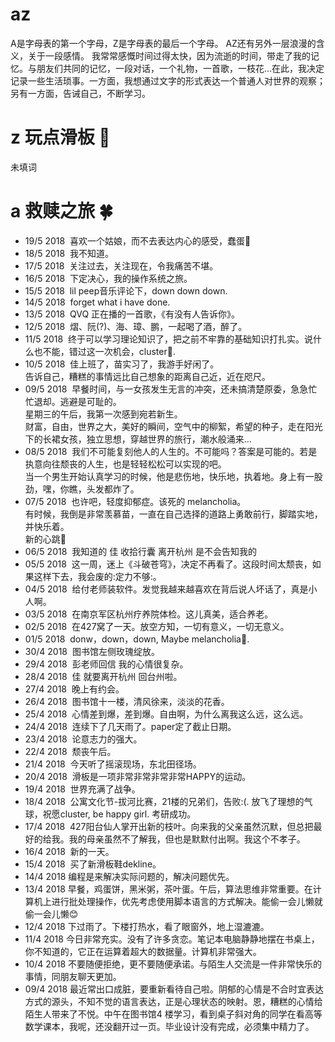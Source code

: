 # az
A是字母表的第一个字母，Z是字母表的最后一个字母。
AZ还有另外一层浪漫的含义，关于一段感情。
我常常感慨时间过得太快，因为流逝的时间，带走了我的记忆。与朋友们共同的记忆，一段对话，一个礼物，一首歌，一枝花...在此，我决定记录一些生活琐事。一方面，我想通过文字的形式表达一个普通人对世界的观察；另有一方面，告诫自己，不断学习。
# z 玩点滑板 :rose:
未填词
# a 救赎之旅 :four_leaf_clover:
* 19/5 2018  喜欢一个姑娘，而不去表达内心的感受，蠢蛋:egg:
* 18/5 2018  我不知道。
* 17/5 2018  关注过去，关注现在，令我痛苦不堪。
* 16/5 2018  下定决心，我的操作系统之旅。
* 15/5 2018  lil peep音乐评论下，down down down.
* 14/5 2018  forget what i have done.
* 13/5 2018  QVQ 正在播的一首歌，《有没有人告诉你》。
* 12/5 2018  熠、阮(?)、海、璋、鹏，一起喝了酒，醉了。
* 11/5 2018  终于可以学习理论知识了，把之前不牢靠的基础知识打扎实。说什么也不能，错过这一次机会，cluster:leaves:.
* 10/5 2018  佳上班了，苗实习了，我游手好闲了。<br> 告诉自己，糟糕的事情远比自己想象的距离自己近，近在咫尺。
* 09/5 2018  早餐时间，与一女孩发生无言的冲突，还未搞清楚原委，急急忙忙退却。逃避是可耻的。<br>星期三的午后，我第一次感到宛若新生。<br>财富，自由，世界之大，美好的瞬间，空气中的柳絮，希望的种子，走在阳光下的长裙女孩，独立思想，穿越世界的旅行，潮水般涌来...
* 08/5 2018  我们不可能复刻他人的人生的。不可能吗？答案是可能的。若是执意向往颓丧的人生，也是轻轻松松可以实现的吧。<br> 当一个男生开始认真学习的时候，他是悲伤地，快乐地，执着地。身上有一股劲，嘿，你瞧，头发都炸了。
* 07/5 2018  也许吧，轻度抑郁症。该死的 melancholia。<br> 有时候，我倒是非常羡慕苗，一直在自己选择的道路上勇敢前行，脚踏实地，并快乐着。<br> 新的心跳:heartbeat:
* 06/5 2018  我知道的 佳 收拾行囊 离开杭州 是不会告知我的
* 05/5 2018  这一周，迷上《斗破苍穹》，决定不再看了。这段时间太颓丧，如果这样下去，我会废的:定力不够:。
* 04/5 2018  给付老师装软件。发觉我越来越喜欢在背后说人坏话了，真是小人啊。
* 03/5 2018  在南京军区杭州疗养院体检。这儿真美，适合养老。
* 02/5 2018  在427窝了一天。放空方知，一切有意义，一切无意义。
* 01/5 2018  donw，down，down, Maybe melancholia:love_letter:.
* 30/4 2018  图书馆左侧玫瑰绽放。
* 29/4 2018  彭老师回信 我的心情很复杂。
* 28/4 2018  佳 就要离开杭州 回台州啦。
* 27/4 2018  晚上有约会。
* 26/4 2018  图书馆十一楼，清风徐来，淡淡的花香。
* 25/4 2018  心情差到爆，差到爆。自由啊，为什么离我这么远，这么远。
* 24/4 2018  连续下了几天雨了。paper定了截止日期。
* 23/4 2018  论意志力的强大。
* 22/4 2018  颓丧午后。
* 21/4 2018  今天听了摇滚现场，东北田径场。
* 20/4 2018  滑板是一项非常非常非常非常HAPPY的运动。
* 19/4 2018  世界充满了战争。
* 18/4 2018  公寓文化节-拔河比赛，21楼的兄弟们，告败:(. 放飞了理想的气球，祝愿cluster, be happy girl. 考研成功。
* 17/4 2018  427阳台仙人掌开出新的枝叶。向来我的父亲虽然沉默，但总把最好的给我。我的母亲虽然不了解我，但也是默默付出啊。我这个不孝子。
* 16/4 2018  新的一天。
* 15/4 2018  买了新滑板鞋dekline。
* 14/4 2018  编程是来解决实际问题的，解决问题优先。
* 13/4 2018  早餐，鸡蛋饼，黑米粥，茶叶蛋。午后，算法思维非常重要。在计算机上进行批处理操作，优先考虑使用脚本语言的方式解决。能偷一会儿懒就偷一会儿懒:blush:
* 12/4 2018  下过雨了。下楼打热水，看了眼窗外，地上湿漉漉。
* 11/4 2018  今日非常充实。没有了许多贪恋。笔记本电脑静静地摆在书桌上，你不知道的，它正在运算着超大的数据量。计算机非常强大。
* 10/4 2018  不要随便拒绝，更不要随便承诺。与陌生人交流是一件非常快乐的事情，同朋友聊天更加。
* 09/4 2018  最近常出口成脏，要重新看待自己啦。阴郁的心情是不合时宜表达方式的源头，不知不觉的语言表达，正是心理状态的映射。恩，糟糕的心情给陌生人带来了不悦。中午在图书馆4  楼学习，看到桌子斜对角的同学在看高等数学课本，我呢，还没翻开过一页。毕业设计没有完成，必须集中精力了。
